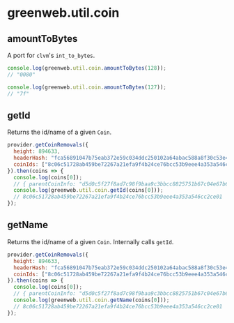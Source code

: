 # greenweb.util.coin

## amountToBytes

A port for `clvm`'s `int_to_bytes`.

```js
console.log(greenweb.util.coin.amountToBytes(128));
// "0080"

console.log(greenweb.util.coin.amountToBytes(127));
// "7f"
```

## getId

Returns the id/name of a given `Coin`.

```js
provider.getCoinRemovals({
  height: 894633,
  headerHash: "fca56891047b75eab372e59c034ddc250102a64abac588a8f30c53e47bc99702",
  coinIds: ["8c06c51728ab459be72267a21efa9f4b24ce76bcc53b9eee4a353a546cc2ce01"]
}).then(coins => {
  console.log(coins[0]);
  // { parentCoinInfo: "d5d0c5f27f8ad7c98f9baa9c3bbcc8825751b67c04e67b6752d54142524050b6", puzzleHash: "bef81a693292ae286b32700ddf8fc8dda095f274140b358673d9fbef1d1eb0e2", amount: 12343 }
  console.log(greenweb.util.coin.getId(coins[0]));
  // 8c06c51728ab459be72267a21efa9f4b24ce76bcc53b9eee4a353a546cc2ce01
});
```

## getName

Returns the id/name of a given `Coin`. Internally calls `getId`.

```js
provider.getCoinRemovals({
  height: 894633,
  headerHash: "fca56891047b75eab372e59c034ddc250102a64abac588a8f30c53e47bc99702",
  coinIds: ["8c06c51728ab459be72267a21efa9f4b24ce76bcc53b9eee4a353a546cc2ce01"]
}).then(coins => {
  console.log(coins[0]);
  // { parentCoinInfo: "d5d0c5f27f8ad7c98f9baa9c3bbcc8825751b67c04e67b6752d54142524050b6", puzzleHash: "bef81a693292ae286b32700ddf8fc8dda095f274140b358673d9fbef1d1eb0e2", amount: 12343 }
  console.log(greenweb.util.coin.getName(coins[0]));
  // 8c06c51728ab459be72267a21efa9f4b24ce76bcc53b9eee4a353a546cc2ce01
});
```